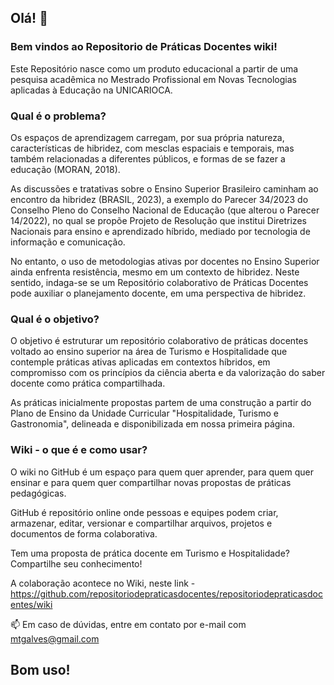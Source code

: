 ## Olá! 👋
### Bem vindos ao Repositorio de Práticas Docentes wiki!

Este Repositório nasce como um produto educacional a partir de uma pesquisa acadêmica no Mestrado Profissional em Novas Tecnologias aplicadas à Educação na UNICARIOCA.

### Qual é o problema? 
Os espaços de aprendizagem carregam, por sua própria natureza, características de hibridez, com mesclas espaciais e temporais, mas também relacionadas a diferentes públicos, e formas de se fazer a educação (MORAN, 2018).

As discussões e tratativas sobre o Ensino Superior Brasileiro caminham ao encontro da hibridez (BRASIL, 2023), a exemplo do Parecer 34/2023 do Conselho Pleno do Conselho Nacional de Educação (que alterou o Parecer 14/2022), no qual se propõe Projeto de Resolução que institui Diretrizes Nacionais para ensino e aprendizado híbrido, mediado por tecnologia de informação e comunicação.

No entanto, o uso de metodologias ativas por docentes no Ensino Superior ainda enfrenta resistência, mesmo em um contexto de hibridez. Neste sentido, indaga-se se um Repositório colaborativo de Práticas Docentes pode auxiliar o planejamento docente, em uma perspectiva de hibridez.

### Qual é o objetivo? 
O objetivo é estruturar um repositório colaborativo de práticas docentes voltado ao ensino superior na área de Turismo e Hospitalidade que contemple práticas ativas aplicadas em contextos híbridos, em compromisso com os princípios da ciência aberta e da valorização do saber docente como prática compartilhada.

As práticas inicialmente propostas partem de uma construção a partir do Plano de Ensino da Unidade Curricular "Hospitalidade, Turismo e Gastronomia", delineada e disponibilizada em nossa primeira página.

### Wiki - o que é e como usar?
O wiki no GitHub é um espaço para quem quer aprender, para quem quer ensinar e para quem quer compartilhar novas propostas de práticas pedagógicas.

GitHub é repositório online onde pessoas e equipes podem criar, armazenar, editar, versionar e compartilhar arquivos, projetos e documentos de forma colaborativa.

Tem uma proposta de prática docente em Turismo e Hospitalidade? Compartilhe seu conhecimento!

A colaboração acontece no Wiki, neste link - https://github.com/repositoriodepraticasdocentes/repositoriodepraticasdocentes/wiki

📫 Em caso de dúvidas, entre em contato por e-mail com mtgalves@gmail.com 


## Bom uso!

<!--
**repositoriodepraticasdocentes/repositoriodepraticasdocentes** is a ✨ _special_ ✨ repository because its `README.md` (this file) appears on your GitHub profile.

Here are some ideas to get you started:

- 🔭 I’m currently working on ...
- 🌱 I’m currently learning ...
- 👯 I’m looking to collaborate on ...
- 🤔 I’m looking for help with ...
- 💬 Ask me about ...
- 📫 How to reach me: ...
- 😄 Pronouns: ...
- ⚡ Fun fact: ...
-->
